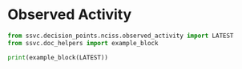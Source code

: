 # Observed Activity

```python exec="true" idprefix=""
from ssvc.decision_points.nciss.observed_activity import LATEST
from ssvc.doc_helpers import example_block

print(example_block(LATEST))
```
